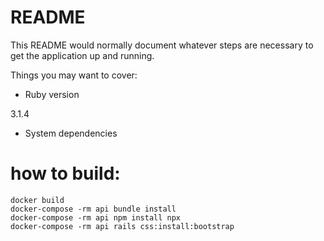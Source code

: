 # README

This README would normally document whatever steps are necessary to get the
application up and running.

Things you may want to cover:

* Ruby version

3.1.4

* System dependencies

# how to build:

```
docker build
docker-compose -rm api bundle install
docker-compose -rm api npm install npx
docker-compose -rm api rails css:install:bootstrap
```